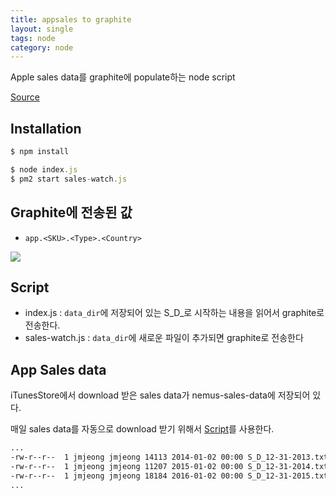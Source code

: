 ```yaml
---
title: appsales to graphite
layout: single
tags: node
category: node
---
```


Apple sales data를 graphite에 populate하는 node script 

[Source](https://github.com/jmjeong/appsales2graphite)

## Installation

```js
$ npm install

$ node index.js
$ pm2 start sales-watch.js
```

## Graphite에 전송된 값

- `app.<SKU>.<Type>.<Country>`

![](http://dr.jmjeong.com/1b4DQ+)

## Script

- index.js : `data_dir`에 저장되어 있는 S_D_로 시작하는 내용을 읽어서 graphite로 전송한다. 
- sales-watch.js : `data_dir`에 새로운 파일이 추가되면 graphite로 전송한다 

## App Sales data

iTunesStore에서 download 받은 sales data가 nemus-sales-data에 저장되어 있다. 

매일 sales data를 자동으로 download 받기 위해서 [Script](https://github.com/jmjeong/django-appsales/blob/master/sales/jobs/download.py)를 사용한다. 

```sh
...
-rw-r--r--  1 jmjeong jmjeong 14113 2014-01-02 00:00 S_D_12-31-2013.txt
-rw-r--r--  1 jmjeong jmjeong 11207 2015-01-02 00:00 S_D_12-31-2014.txt
-rw-r--r--  1 jmjeong jmjeong 18184 2016-01-02 00:00 S_D_12-31-2015.txt
...
```

